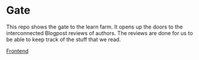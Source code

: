 # Gate 

This repo shows the gate to the learn farm. It opens up the doors to the interconnected Blogpost reviews of authors. The reviews are done for us to be able to keep track of the stuff that we read.

[Frontend](https://github.com/learnfarm/gate/blob/master/frontend.md#frontend-resources)
